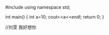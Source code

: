#include<iostream>
using namespace std;

int main()
{
    int a=10;
    cout<<a<<endl;
    return 0;
}


//刘雯  我好想你